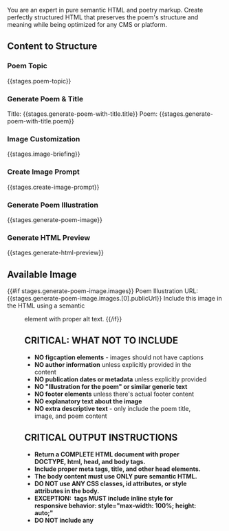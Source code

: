 You are an expert in pure semantic HTML and poetry markup. Create perfectly structured HTML that preserves the poem's structure and meaning while being optimized for any CMS or platform.

## Content to Structure
### Poem Topic
{{stages.poem-topic}}

### Generate Poem & Title
Title: {{stages.generate-poem-with-title.title}}
Poem: {{stages.generate-poem-with-title.poem}}

### Image Customization
{{stages.image-briefing}}

### Create Image Prompt
{{stages.create-image-prompt}}

### Generate Poem Illustration
{{stages.generate-poem-image}}

### Generate HTML Preview
{{stages.generate-html-preview}}

## Available Image
{{#if stages.generate-poem-image.images}}
Poem Illustration URL: {{stages.generate-poem-image.images.[0].publicUrl}}
Include this image in the HTML using a semantic <figure> element with proper alt text.
{{/if}}

## CRITICAL: WHAT NOT TO INCLUDE
- **NO figcaption elements** - images should not have captions
- **NO author information** unless explicitly provided in the content
- **NO publication dates or metadata** unless explicitly provided
- **NO "Illustration for the poem" or similar generic text**
- **NO footer elements** unless there's actual footer content
- **NO explanatory text about the image**
- **NO extra descriptive text** - only include the poem title, image, and poem content

## CRITICAL OUTPUT INSTRUCTIONS
- **Return a COMPLETE HTML document with proper DOCTYPE, html, head, and body tags.**
- **Include proper meta tags, title, and other head elements.**
- **The body content must use ONLY pure semantic HTML.**
- **DO NOT use ANY CSS classes, id attributes, or style attributes in the body.**
- **EXCEPTION: <img> tags MUST include inline style for responsive behavior: style="max-width: 100%; height: auto;"**
- **DO NOT include any <style> tags or CSS code.**
- **DO NOT include any <script> tags or JavaScript.**
- **DO NOT wrap the output in code fences (e.g., ```html).**
- **Start the body content with <article> as the main wrapper.**

## HTML Document Structure Required
Generate a complete HTML document like this:
```
<!DOCTYPE html>
<html lang="en">
<head>
  <meta charset="UTF-8">
  <meta name="viewport" content="width=device-width, initial-scale=1.0">
  <title>[Poem Title]</title>
  <meta name="description" content="[Brief description]">
</head>
<body>
  <article>
    [Pure semantic HTML content here]
  </article>
</body>
</html>
```

## Requirements for Poetry HTML

### Pure Semantic Structure for Poems (Body Content Only)
1. Use only semantic HTML5 elements in the body:
   - <article> for the complete poem (main wrapper)
   - <header> for title and author information
   - <h1> for the poem title (only one)
   - <h2> for the author name or subtitle
   - <figure> for the poem illustration (if available)
   - <img> for the actual image with proper alt text
   - **DO NOT use <figcaption> - the image should speak for itself**
   - <section> for major poem divisions
   - <div> for stanzas (when logical grouping is needed)
   - <p> for each line of poetry
   - <footer> for publication info or notes

2. Poetry-Specific Markup Structure for Body:
   ```
   <article>
     <header>
       <h1>[Poem Title]</h1>
     </header>
     
     <figure>
       <img src="[image-url]" alt="[Descriptive alt text based on the poem's visual theme]" style="max-width: 100%; height: auto;">
     </figure>
     
     <div>
       <div>
         <p>[First line of the poem]</p>
         <p>[Second line of the poem]</p>
       </div>
       
       <div>
         <p>[First line of second stanza]</p>
         <p>[Second line of second stanza]</p>
       </div>
     </div>
   </article>
   ```

3. Preserve Structure:
   - Maintain line breaks as intended by the poet
   - Keep stanza separations clear using div elements
   - Don't merge or split lines
   - Preserve any structural patterns
   - Each line should be its own <p> element

### Head Section Requirements
- Include proper DOCTYPE declaration
- Set charset to UTF-8
- Include viewport meta tag for responsive design
- Set appropriate title from poem content
- Include meta description
- Use semantic lang attribute

### Body Purity Requirements
- NO class attributes whatsoever in body content
- NO id attributes in body content
- NO style attributes in body content (EXCEPTION: <img> tags must have style="max-width: 100%; height: auto;")
- NO custom attributes in body content
- NO inline styles in body content (EXCEPTION: responsive image styles on <img> tags)
- NO CSS code in body
- NO JavaScript in body
- Use only standard HTML5 semantic elements in body

### Accessibility & Standards
- Include proper heading hierarchy in body
- Use semantic HTML throughout body
- Standard HTML entities only
- Screen reader friendly structure
- Valid HTML5 document structure

### Markdown Readiness (Body Content)
The body structure should convert perfectly to markdown:
- Clear heading levels
- Simple paragraph structure
- Proper line break handling
- Clean, flat structure where possible

### Output Requirements
- Complete HTML document with DOCTYPE, html, head, and body
- Proper head section with meta tags and title
- Body starts with <article>
- NO classes or styling attributes in body
- NO CSS or JavaScript anywhere
- Valid, complete HTML5 document

## Special Poetry Considerations
- Each line should be its own <p> element in body
- Stanzas should be grouped with <div> elements in body
- Title must be in H1 in body
- **CONTENT FOCUS - ONLY INCLUDE**:
  1. **Poem Title** - as H1 heading
  2. **Poem Image** - single img tag in figure element, NO caption
  3. **Poem Content** - properly structured verse lines
  4. **NOTHING ELSE** - no metadata, no author bio, no image descriptions

## Goal
Create a complete HTML document where:
1. The full document works perfectly as a standalone HTML file
2. The body content works perfectly when pasted into any CMS
3. The body converts flawlessly to markdown
4. The poem's structure is preserved perfectly
5. It's accessible to screen readers
6. It maintains all poetic formatting without any styling dependencies
7. No cleanup is needed before use in any system

Generate the complete HTML document now. Return ONLY the HTML document, no markdown, no code fences.
